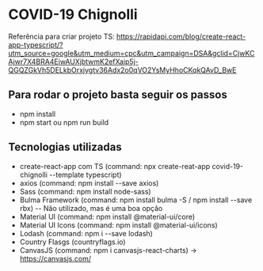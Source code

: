 # COVID-19 Chignolli

Referência para criar projeto TS: https://rapidapi.com/blog/create-react-app-typescript/?utm_source=google&utm_medium=cpc&utm_campaign=DSA&gclid=CjwKCAjwr7X4BRA4EiwAUXjbtwmK2efXaip5j-QGQZGkVh5DELkbOrxjygtv36Adx2o0qVO2YsMyHhoCKqkQAvD_BwE

## Para rodar o projeto basta seguir os passos

* npm install
* npm start ou npm run build

## Tecnologias utilizadas

* create-react-app com TS (command: npx create-reat-app covid-19-chignolli --template typescript)
* axios (command: npm install --save axios)
* Sass (command: npm install node-sass)
* Bulma Framework (command: npm install bulma -S / npm install --save rbx) -- Não utilizado, mas é uma boa opção
* Material UI (command: npm install @material-ui/core)
* Material UI Icons (command: npm install @material-ui/icons)
* Lodash (command: npm i --save lodash)
* Country Flasgs (countryflags.io)
* CanvasJS (command: npm i canvasjs-react-charts) -> https://canvasjs.com/